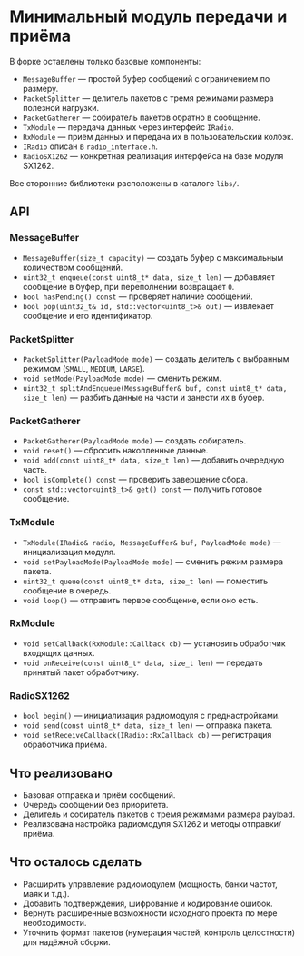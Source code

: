 # Минимальный модуль передачи и приёма

В форке оставлены только базовые компоненты:

- `MessageBuffer` — простой буфер сообщений с ограничением по размеру.
- `PacketSplitter` — делитель пакетов с тремя режимами размера полезной нагрузки.
- `PacketGatherer` — собиратель пакетов обратно в сообщение.
- `TxModule` — передача данных через интерфейс `IRadio`.
- `RxModule` — приём данных и передача их в пользовательский колбэк.
- `IRadio` описан в `radio_interface.h`.
- `RadioSX1262` — конкретная реализация интерфейса на базе модуля SX1262.

Все сторонние библиотеки расположены в каталоге `libs/`.

## API
### MessageBuffer
- `MessageBuffer(size_t capacity)` — создать буфер с максимальным количеством сообщений.
- `uint32_t enqueue(const uint8_t* data, size_t len)` — добавляет сообщение в буфер, при переполнении возвращает `0`.
- `bool hasPending() const` — проверяет наличие сообщений.
- `bool pop(uint32_t& id, std::vector<uint8_t>& out)` — извлекает сообщение и его идентификатор.

### PacketSplitter
- `PacketSplitter(PayloadMode mode)` — создать делитель с выбранным режимом (`SMALL`, `MEDIUM`, `LARGE`).
- `void setMode(PayloadMode mode)` — сменить режим.
- `uint32_t splitAndEnqueue(MessageBuffer& buf, const uint8_t* data, size_t len)` — разбить данные на части и занести их в буфер.

### PacketGatherer
- `PacketGatherer(PayloadMode mode)` — создать собиратель.
- `void reset()` — сбросить накопленные данные.
- `void add(const uint8_t* data, size_t len)` — добавить очередную часть.
- `bool isComplete() const` — проверить завершение сбора.
- `const std::vector<uint8_t>& get() const` — получить готовое сообщение.

### TxModule
- `TxModule(IRadio& radio, MessageBuffer& buf, PayloadMode mode)` — инициализация модуля.
- `void setPayloadMode(PayloadMode mode)` — сменить режим размера пакета.
- `uint32_t queue(const uint8_t* data, size_t len)` — поместить сообщение в очередь.
- `void loop()` — отправить первое сообщение, если оно есть.

### RxModule
- `void setCallback(RxModule::Callback cb)` — установить обработчик входящих данных.
- `void onReceive(const uint8_t* data, size_t len)` — передать принятый пакет обработчику.

### RadioSX1262
- `bool begin()` — инициализация радиомодуля с преднастройками.
- `void send(const uint8_t* data, size_t len)` — отправка пакета.
- `void setReceiveCallback(IRadio::RxCallback cb)` — регистрация обработчика приёма.

## Что реализовано
- Базовая отправка и приём сообщений.
- Очередь сообщений без приоритета.
- Делитель и собиратель пакетов с тремя режимами размера payload.
- Реализована настройка радиомодуля SX1262 и методы отправки/приёма.

## Что осталось сделать
- Расширить управление радиомодулем (мощность, банки частот, маяк и т.д.).
- Добавить подтверждения, шифрование и кодирование ошибок.
- Вернуть расширенные возможности исходного проекта по мере необходимости.
- Уточнить формат пакетов (нумерация частей, контроль целостности) для надёжной сборки.

